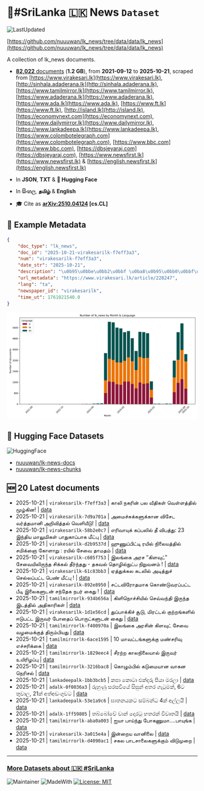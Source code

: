 # 📄#SriLanka 🇱🇰 News `Dataset`

![LastUpdated](https://img.shields.io/badge/last_updated-2025--10--21_10:18:36-green)

[https://github.com/nuuuwan/lk_news/tree/data/data/lk_news](https://github.com/nuuuwan/lk_news/tree/data/data/lk_news)

A collection of lk_news documents.

- [**82,022** documents](https://github.com/nuuuwan/lk_news/tree/data/data/lk_news) (**1.2 GB**), from **2021-09-12** to **2025-10-21**, scraped from [https://www.virakesari.lk](https://www.virakesari.lk), [http://sinhala.adaderana.lk](http://sinhala.adaderana.lk), [https://www.tamilmirror.lk](https://www.tamilmirror.lk), [https://www.adaderana.lk](https://www.adaderana.lk), [https://www.ada.lk](https://www.ada.lk), [https://www.ft.lk](https://www.ft.lk), [http://island.lk](http://island.lk), [https://economynext.com](https://economynext.com), [https://www.dailymirror.lk](https://www.dailymirror.lk), [https://www.lankadeepa.lk](https://www.lankadeepa.lk), [https://www.colombotelegraph.com](https://www.colombotelegraph.com), [https://www.bbc.com](https://www.bbc.com), [https://dbsjeyaraj.com](https://dbsjeyaraj.com), [https://www.newsfirst.lk](https://www.newsfirst.lk) & [https://english.newsfirst.lk](https://english.newsfirst.lk)

- In **JSON**, **TXT** & **🤗 Hugging Face**

- In **සිංහල**, **தமிழ்** & **English**

- 🎓 Cite as **[arXiv:2510.04124](https://arxiv.org/abs/2510.04124) [cs.CL]**

## 📝 Example Metadata

```json
{
    "doc_type": "lk_news",
    "doc_id": "2025-10-21-virakesarilk-f7eff3a3",
    "num": "virakesarilk-f7eff3a3",
    "date_str": "2025-10-21",
    "description": "\u0b95\u0bbe\u0bb2\u0bbf \u0ba8\u0b95\u0bb0\u0bbf\u0ba9\u0bcd \u0baa\u0bb2 \u0bb5\u0bc0\u0ba4\u0bbf\u0b95\u0bb3\u0bcd \u0bb5\u0bc6\u0bb3\u0bcd\u0bb3\u0ba4\u0bcd\u0ba4\u0bbf\u0bb2\u0bcd \u0bae\u0bc2\u0bb4\u0bcd\u0b95\u0bbf\u0ba9!",
    "url_metadata": "https://www.virakesari.lk/article/228247",
    "lang": "ta",
    "newspaper_id": "virakesarilk",
    "time_ut": 1761021540.0
}
```

![Chart](https://raw.githubusercontent.com/nuuuwan/lk_news/refs/heads/data/data/lk_news/docs_by_month_and_lang.png)

## 🤗 Hugging Face Datasets

![HuggingFace](https://img.shields.io/badge/-HuggingFace-FDEE21?style=for-the-badge&logo=HuggingFace)

- [nuuuwan/lk-news-docs](https://huggingface.co/datasets/nuuuwan/lk-news-docs)
- [nuuuwan/lk-news-chunks](https://huggingface.co/datasets/nuuuwan/lk-news-chunks)

## 🆕 20 Latest documents

- 2025-10-21 | `virakesarilk-f7eff3a3` | காலி நகரின் பல வீதிகள் வெள்ளத்தில் மூழ்கின! | [data](https://github.com/nuuuwan/lk_news/tree/data/data/lk_news/2020s/2025/2025-10-21-virakesarilk-f7eff3a3)
- 2025-10-21 | `virakesarilk-7d9a701a` | அமைச்சுக்களுக்கான விசேட  வர்த்தமானி அறிவித்தல் வெளியீடு! | [data](https://github.com/nuuuwan/lk_news/tree/data/data/lk_news/2020s/2025/2025-10-21-virakesarilk-7d9a701a)
- 2025-10-21 | `virakesarilk-58b2e0c7` | எரிவாயுக் கப்பலில் தீ விபத்து: 23 இந்திய மாலுமிகள் பாதுகாப்பாக மீட்பு | [data](https://github.com/nuuuwan/lk_news/tree/data/data/lk_news/2020s/2025/2025-10-21-virakesarilk-58b2e0c7)
- 2025-10-21 | `virakesarilk-d2b9537d` | ஹுணுப்பிட்டி ரயில் நிலையத்தில் சமிக்ஞை கோளாறு : ரயில் சேவை தாமதம் | [data](https://github.com/nuuuwan/lk_news/tree/data/data/lk_news/2020s/2025/2025-10-21-virakesarilk-d2b9537d)
- 2025-10-21 | `virakesarilk-c605f753` | இலங்கை அரச “கிளவுட்” சேவையிலிருந்த சிக்கல் தீர்ந்தது - தகவல் தொழில்நுட்ப நிறுவனம் ! | [data](https://github.com/nuuuwan/lk_news/tree/data/data/lk_news/2020s/2025/2025-10-21-virakesarilk-c605f753)
- 2025-10-21 | `virakesarilk-61c83bb3` | ஏத்துக்கல கடலில் அடித்துச் செல்லப்பட்ட பெண் மீட்பு ! | [data](https://github.com/nuuuwan/lk_news/tree/data/data/lk_news/2020s/2025/2025-10-21-virakesarilk-61c83bb3)
- 2025-10-21 | `virakesarilk-892e8950` | சட்டவிரோதமாக கொண்டுவரப்பட்ட பீடி இலைகளுடன் சந்தேக நபர் கைது ! | [data](https://github.com/nuuuwan/lk_news/tree/data/data/lk_news/2020s/2025/2025-10-21-virakesarilk-892e8950)
- 2025-10-21 | `tamilmirrorlk-934b656a` | கிளிநொச்சியில் செவ்வந்தி இருந்த இடத்தில் அதிகாரிகள் | [data](https://github.com/nuuuwan/lk_news/tree/data/data/lk_news/2020s/2025/2025-10-21-tamilmirrorlk-934b656a)
- 2025-10-21 | `virakesarilk-1d1e56cd` | துப்பாக்கிச் சூடு, மிரட்டல் குற்றங்களில் ஈடுபட்ட இருவர் போதைப் பொருட்களுடன் கைது | [data](https://github.com/nuuuwan/lk_news/tree/data/data/lk_news/2020s/2025/2025-10-21-virakesarilk-1d1e56cd)
- 2025-10-21 | `tamilmirrorlk-f400970a` | இலங்கை அரசின் கிளவுட் சேவை வழமைக்குத் திரும்பியது | [data](https://github.com/nuuuwan/lk_news/tree/data/data/lk_news/2020s/2025/2025-10-21-tamilmirrorlk-f400970a)
- 2025-10-21 | `tamilmirrorlk-6ace1595` | 10 மாவட்டங்களுக்கு மண்சரிவு எச்சரிக்கை | [data](https://github.com/nuuuwan/lk_news/tree/data/data/lk_news/2020s/2025/2025-10-21-tamilmirrorlk-6ace1595)
- 2025-10-21 | `tamilmirrorlk-1829eec4` | சீரற்ற காலநிலையால் இருவர் உயிரிழப்பு | [data](https://github.com/nuuuwan/lk_news/tree/data/data/lk_news/2020s/2025/2025-10-21-tamilmirrorlk-1829eec4)
- 2025-10-21 | `tamilmirrorlk-3216bac8` | கொழும்பில் கடுமையான வாகன நெரிசல் | [data](https://github.com/nuuuwan/lk_news/tree/data/data/lk_news/2020s/2025/2025-10-21-tamilmirrorlk-3216bac8)
- 2025-10-21 | `lankadeepalk-1bb3bcb5` | කපා කොටා එක්දරු පියා මරලා | [data](https://github.com/nuuuwan/lk_news/tree/data/data/lk_news/2020s/2025/2025-10-21-lankadeepalk-1bb3bcb5)
- 2025-10-21 | `adalk-0f0036a3` | රුහුණු සරසවියේ සිසුන් අතර ගැටුමක්, 6ට තුවාල, 21ක් අත්අඩංගුවට | [data](https://github.com/nuuuwan/lk_news/tree/data/data/lk_news/2020s/2025/2025-10-21-adalk-0f0036a3)
- 2025-10-21 | `lankadeepalk-53e1a9c6` | ඝාතනයකට සම්බන්ධ 4ක් අල්ලයි | [data](https://github.com/nuuuwan/lk_news/tree/data/data/lk_news/2020s/2025/2025-10-21-lankadeepalk-53e1a9c6)
- 2025-10-21 | `adalk-1ff59805` | තබ්බෝවේ වාන් දොරටු හතරක් විවෘතයි | [data](https://github.com/nuuuwan/lk_news/tree/data/data/lk_news/2020s/2025/2025-10-21-adalk-1ff59805)
- 2025-10-21 | `tamilmirrorlk-aba0a003` | ஐயா பாய்ந்து போகணுமா....பாயுங்க | [data](https://github.com/nuuuwan/lk_news/tree/data/data/lk_news/2020s/2025/2025-10-21-tamilmirrorlk-aba0a003)
- 2025-10-21 | `virakesarilk-3a015e4a` | இன்றைய வானிலை | [data](https://github.com/nuuuwan/lk_news/tree/data/data/lk_news/2020s/2025/2025-10-21-virakesarilk-3a015e4a)
- 2025-10-21 | `tamilmirrorlk-d4090ac1` | சகல பாடசாலைகளுக்கும் விடுமுறை | [data](https://github.com/nuuuwan/lk_news/tree/data/data/lk_news/2020s/2025/2025-10-21-tamilmirrorlk-d4090ac1)

---

### [More Datasets about 🇱🇰 #SriLanka](https://github.com/nuuuwan/lk_datasets)

![Maintainer](https://img.shields.io/badge/maintainer-nuuuwan-red)
![MadeWith](https://img.shields.io/badge/made_with-python-blue)
[![License: MIT](https://img.shields.io/badge/License-MIT-yellow.svg)](https://opensource.org/licenses/MIT)
